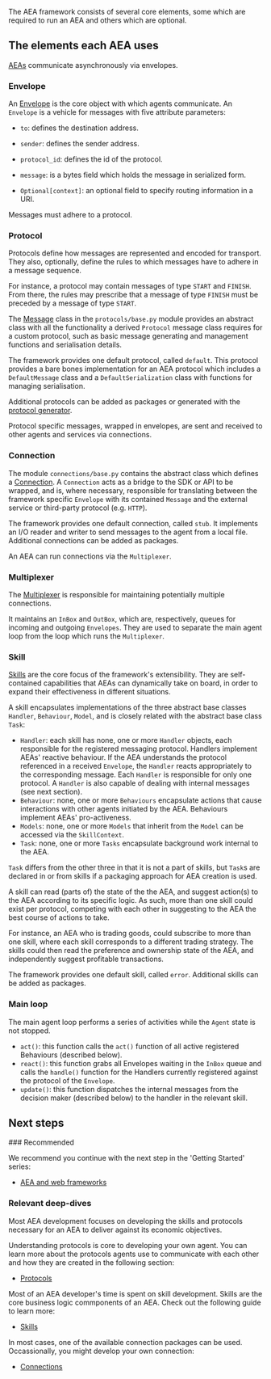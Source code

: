 The AEA framework consists of several core elements, some which are required to run an AEA and others which are optional.

## The elements each AEA uses

<a href="api/aea">AEAs</a> communicate asynchronously via envelopes.

### Envelope

An <a href="api/mail/base">Envelope</a> is the core object with which agents communicate. An `Envelope` is a vehicle for messages with five attribute parameters:

* `to`: defines the destination address.

* `sender`: defines the sender address.

* `protocol_id`: defines the id of the protocol.

* `message`: is a bytes field which holds the message in serialized form.

* `Optional[context]`: an optional field to specify routing information in a URI.

Messages must adhere to a protocol.

### Protocol

Protocols define how messages are represented and encoded for transport. They also, optionally, define the rules to which messages have to adhere in a message sequence. 

For instance, a protocol may contain messages of type `START` and `FINISH`. From there, the rules may prescribe that a message of type `FINISH` must be preceded by a message of type `START`.

The <a href="api/protocols/base">Message</a> class in the `protocols/base.py` module provides an abstract class with all the functionality a derived `Protocol` message class requires for a custom protocol, such as basic message generating and management functions and serialisation details.

The framework provides one default protocol, called `default`. This protocol provides a bare bones implementation for an AEA protocol which includes a `DefaultMessage` class and a `DefaultSerialization` class with functions for managing serialisation.

Additional protocols can be added as packages or generated with the <a href="protocol-generator">protocol generator</a>.

Protocol specific messages, wrapped in envelopes, are sent and received to other agents and services via connections.

### Connection

The module `connections/base.py` contains the abstract class which defines a <a href="api/connections/base">Connection</a>. A `Connection` acts as a bridge to the SDK or API to be wrapped, and is, where necessary, responsible for translating between the framework specific `Envelope` with its contained `Message` and the external service or third-party protocol (e.g. `HTTP`).

The framework provides one default connection, called `stub`. It implements an I/O reader and writer to send messages to the agent from a local file. Additional connections can be added as packages.

An AEA can run connections via the `Multiplexer`.

### Multiplexer

The <a href="api/mail/base">Multiplexer</a> is responsible for maintaining potentially multiple connections.

It maintains an `InBox` and `OutBox`, which are, respectively, queues for incoming and outgoing `Envelopes`. They are used to separate the main agent loop from the loop which runs the `Multiplexer`.

### Skill

<a href="api/skill/base">Skills</a> are the core focus of the framework's extensibility. They are self-contained capabilities that AEAs can dynamically take on board, in order to expand their effectiveness in different situations.

A skill encapsulates implementations of the three abstract base classes `Handler`, `Behaviour`, `Model`, and is closely related with the abstract base class `Task`:

* `Handler`: each skill has none, one or more `Handler` objects, each responsible for the registered messaging protocol. Handlers implement AEAs' reactive behaviour. If the AEA understands the protocol referenced in a received `Envelope`, the `Handler` reacts appropriately to the corresponding message. Each `Handler` is responsible for only one protocol. A `Handler` is also capable of dealing with internal messages (see next section).
* `Behaviour`: none, one or more `Behaviours` encapsulate actions that cause interactions with other agents initiated by the AEA. Behaviours implement AEAs' pro-activeness.
* `Models`: none, one or more `Models` that inherit from the `Model` can be accessed via the `SkillContext`.
* `Task`: none, one or more `Tasks` encapsulate background work internal to the AEA.

`Task` differs from the other three in that it is not a part of skills, but `Task`s are declared in or from skills if a packaging approach for AEA creation is used.

A skill can read (parts of) the state of the the AEA, and suggest action(s) to the AEA according to its specific logic.  As such, more than one skill could exist per protocol, competing with each other in suggesting to the AEA the best course of actions to take. 

For instance, an AEA who is trading goods, could subscribe to more than one skill, where each skill corresponds to a different trading strategy.  The skills could then read the preference and ownership state of the AEA, and independently suggest profitable transactions.

The framework provides one default skill, called `error`. Additional skills can be added as packages.

### Main loop

The main agent loop performs a series of activities while the `Agent` state is not stopped.

* `act()`: this function calls the `act()` function of all active registered Behaviours (described below).
* `react()`: this function grabs all Envelopes waiting in the `InBox` queue and calls the `handle()` function for the Handlers currently registered against the protocol of the `Envelope`.
* `update()`: this function dispatches the internal messages from the decision maker (described below) to the handler in the relevant skill.

## Next steps

### Recommended

We recommend you continue with the next step in the 'Getting Started' series:

- <a href="../aea-vs-mvc/">AEA and web frameworks</a>

### Relevant deep-dives

Most AEA development focuses on developing the skills and protocols necessary for an AEA to deliver against its economic objectives.

Understanding protocols is core to developing your own agent. You can learn more about the protocols agents use to communicate with each other and how they are created in the following section:

- <a href="../protocol/">Protocols</a>

Most of an AEA developer's time is spent on skill development. Skills are the core business logic commponents of an AEA. Check out the following guide to learn more:

- <a href="../skill/">Skills</a>

In most cases, one of the available connection packages can be used. Occassionally, you might develop your own connection:

- <a href="../connection/">Connections</a>

<br />

